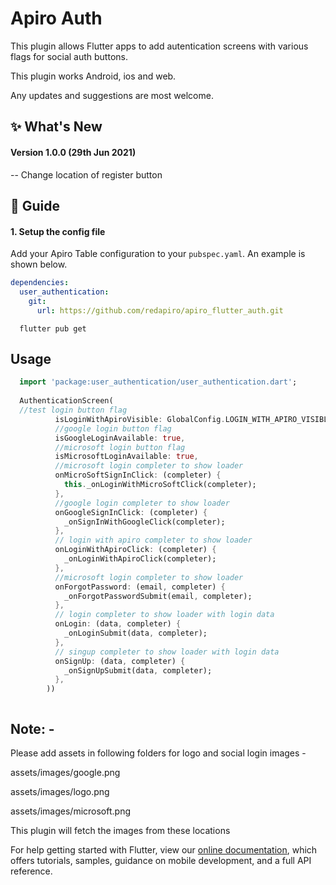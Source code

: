 
# Apiro Auth

This plugin allows Flutter apps to add autentication screens with various flags for social auth buttons.

This plugin works Android, ios and web.

Any updates and suggestions are most welcome.


## :sparkles: What's New
#### Version 1.0.0 (29th Jun 2021)

-- Change location of register button

## :book: Guide

#### 1. Setup the config file

Add your Apiro Table configuration to your `pubspec.yaml`.
An example is shown below. 
```yaml
dependencies:
  user_authentication:
    git:
      url: https://github.com/redapiro/apiro_flutter_auth.git
```

```
  flutter pub get
```

## Usage
```dart
  import 'package:user_authentication/user_authentication.dart';
  
  AuthenticationScreen(
  //test login button flag
          isLoginWithApiroVisible: GlobalConfig.LOGIN_WITH_APIRO_VISIBLE,
          //google login button flag
          isGoogleLoginAvailable: true,
          //microsoft login button flag
          isMicrosoftLoginAvailable: true,
          //microsoft login completer to show loader
          onMicroSoftSignInClick: (completer) {
            this._onLoginWithMicroSoftClick(completer);
          },
          //google login completer to show loader
          onGoogleSignInClick: (completer) {
            _onSignInWithGoogleClick(completer);
          },
          // login with apiro completer to show loader
          onLoginWithApiroClick: (completer) {
            _onLoginWithApiroClick(completer);
          },
          //microsoft login completer to show loader
          onForgotPassword: (email, completer) {
            _onForgotPasswordSubmit(email, completer);
          },
          // login completer to show loader with login data
          onLogin: (data, completer) {
            _onLoginSubmit(data, completer);
          },
          // singup completer to show loader with login data
          onSignUp: (data, completer) {
            _onSignUpSubmit(data, completer);
          },
        ))



```

## Note: -

Please add assets in following folders for logo and social login images - 

assets/images/google.png

assets/images/logo.png

assets/images/microsoft.png

This plugin will fetch the images from these locations


For help getting started with Flutter, view our 
[online documentation](https://flutter.dev/docs), which offers tutorials, 
samples, guidance on mobile development, and a full API reference.
